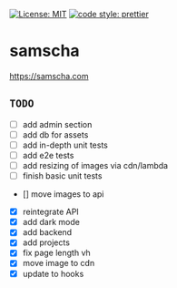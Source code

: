 [![License: MIT](https://img.shields.io/badge/License-MIT-yellow.svg)](https://opensource.org/licenses/MIT) [![code style: prettier](https://img.shields.io/badge/code_style-prettier-ff69b4.svg?style=flat-square)](https://github.com/prettier/prettier)

# samscha

https://samscha.com

## `TODO`

-   [ ] add admin section
-   [ ] add db for assets
-   [ ] add in-depth unit tests
-   [ ] add e2e tests
-   [ ] add resizing of images via cdn/lambda
-   [ ] finish basic unit tests
-   [] move images to api
-   [x] reintegrate API
-   [x] add dark mode
-   [x] add backend
-   [x] add projects
-   [x] fix page length vh
-   [x] move image to cdn
-   [x] update to hooks
